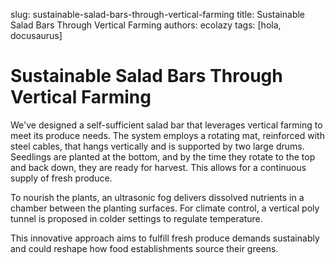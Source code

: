 slug: sustainable-salad-bars-through-vertical-farming
title: Sustainable Salad Bars Through Vertical Farming
authors: ecolazy
tags: [hola, docusaurus]

# Sustainable Salad Bars Through Vertical Farming

We've designed a self-sufficient salad bar that leverages vertical farming to meet its produce needs. The system employs a rotating mat, reinforced with steel cables, that hangs vertically and is supported by two large drums. Seedlings are planted at the bottom, and by the time they rotate to the top and back down, they are ready for harvest. This allows for a continuous supply of fresh produce.

To nourish the plants, an ultrasonic fog delivers dissolved nutrients in a chamber between the planting surfaces. For climate control, a vertical poly tunnel is proposed in colder settings to regulate temperature.

This innovative approach aims to fulfill fresh produce demands sustainably and could reshape how food establishments source their greens.